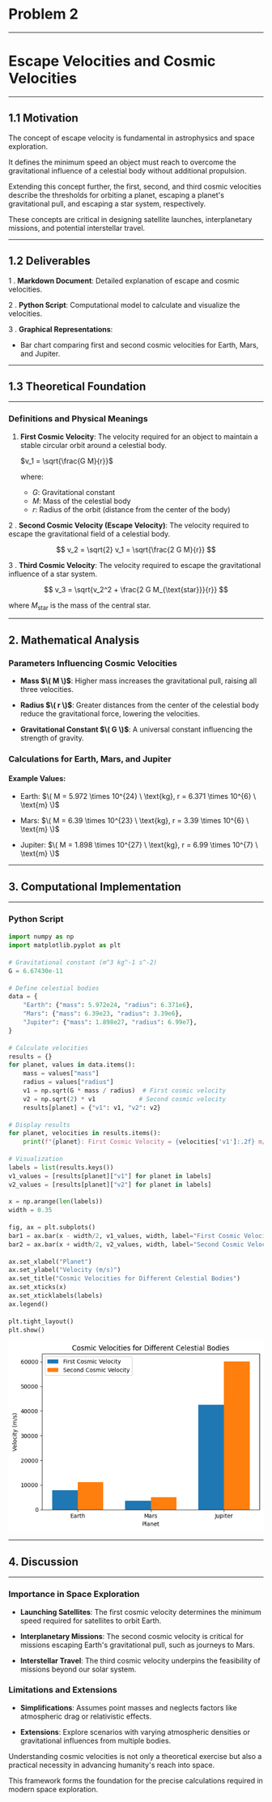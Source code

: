 # Problem 2
---
# Escape Velocities and Cosmic Velocities
---
## 1.1 Motivation
The concept of escape velocity is fundamental in astrophysics and space exploration. 

It defines the minimum speed an object must reach to overcome the gravitational influence of a celestial body without additional propulsion. 

Extending this concept further, the first, second, and third cosmic velocities describe the thresholds for orbiting a planet, escaping a planet's gravitational pull, and escaping a star system, respectively. 

These concepts are critical in designing satellite launches, interplanetary missions, and potential interstellar travel.

---

## 1.2 Deliverables

1 . **Markdown Document**: Detailed explanation of escape and cosmic velocities.

2 . **Python Script**: Computational model to calculate and visualize the velocities.

3 . **Graphical Representations**:

 - Bar chart comparing first and second cosmic velocities for Earth, Mars, and Jupiter.

---

## 1.3 Theoretical Foundation

---
###  Definitions and Physical Meanings

1. **First Cosmic Velocity**: The velocity required for an object to maintain a stable circular orbit around a celestial body.
   
   $v_1 = \sqrt{\frac{G M}{r}}$
   
   where:
   - $G$: Gravitational constant
   - $M$: Mass of the celestial body
   - $r$: Radius of the orbit (distance from the center of the body)

2 . **Second Cosmic Velocity (Escape Velocity)**: The velocity required to escape the gravitational field of a celestial body.

   $$ v_2 = \sqrt{2} v_1 = \sqrt{\frac{2 G M}{r}} $$

3 . **Third Cosmic Velocity**: The velocity required to escape the gravitational influence of a star system.
   
   $$ v_3 = \sqrt{v_2^2 + \frac{2 G M_{\text{star}}}{r}} $$
   
   where $M_{\text{star}}$ is the mass of the central star.

---

## 2. Mathematical Analysis

### Parameters Influencing Cosmic Velocities
- **Mass $\( M \)$**: Higher mass increases the gravitational pull, raising all three velocities.

- **Radius $\( r \)$**: Greater distances from the center of the celestial body reduce the gravitational force, lowering the velocities.

- **Gravitational Constant $\( G \)$**: A universal constant influencing the strength of gravity.

### Calculations for Earth, Mars, and Jupiter

#### Example Values:
- Earth: $\( M = 5.972 \times 10^{24} \ \text{kg}, r = 6.371 \times 10^{6} \ \text{m} \)$

- Mars: $\( M = 6.39 \times 10^{23} \ \text{kg}, r = 3.39 \times 10^{6} \ \text{m} \)$

- Jupiter: $\( M = 1.898 \times 10^{27} \ \text{kg}, r = 6.99 \times 10^{7} \ \text{m} \)$

---

## 3. Computational Implementation

---

### Python Script
```python
import numpy as np
import matplotlib.pyplot as plt

# Gravitational constant (m^3 kg^-1 s^-2)
G = 6.67430e-11

# Define celestial bodies
data = {
    "Earth": {"mass": 5.972e24, "radius": 6.371e6},
    "Mars": {"mass": 6.39e23, "radius": 3.39e6},
    "Jupiter": {"mass": 1.898e27, "radius": 6.99e7},
}

# Calculate velocities
results = {}
for planet, values in data.items():
    mass = values["mass"]
    radius = values["radius"]
    v1 = np.sqrt(G * mass / radius)  # First cosmic velocity
    v2 = np.sqrt(2) * v1            # Second cosmic velocity
    results[planet] = {"v1": v1, "v2": v2}

# Display results
for planet, velocities in results.items():
    print(f"{planet}: First Cosmic Velocity = {velocities['v1']:.2f} m/s, Second Cosmic Velocity = {velocities['v2']:.2f} m/s")

# Visualization
labels = list(results.keys())
v1_values = [results[planet]["v1"] for planet in labels]
v2_values = [results[planet]["v2"] for planet in labels]

x = np.arange(len(labels))
width = 0.35

fig, ax = plt.subplots()
bar1 = ax.bar(x - width/2, v1_values, width, label="First Cosmic Velocity")
bar2 = ax.bar(x + width/2, v2_values, width, label="Second Cosmic Velocity")

ax.set_xlabel("Planet")
ax.set_ylabel("Velocity (m/s)")
ax.set_title("Cosmic Velocities for Different Celestial Bodies")
ax.set_xticks(x)
ax.set_xticklabels(labels)
ax.legend()

plt.tight_layout()
plt.show()
```
![Alt text](image-3.png)

---

## 4. Discussion

--- 

### Importance in Space Exploration

 - **Launching Satellites**: The first cosmic velocity determines the minimum speed required for satellites to orbit Earth.

 - **Interplanetary Missions**: The second cosmic velocity is critical for missions escaping Earth's gravitational pull, such as journeys to Mars.

 - **Interstellar Travel**: The third cosmic velocity underpins the feasibility of missions beyond our solar system.

### Limitations and Extensions

- **Simplifications**: Assumes point masses and neglects factors like atmospheric drag or relativistic effects.

- **Extensions**: Explore scenarios with varying atmospheric densities or gravitational influences from multiple bodies.

Understanding cosmic velocities is not only a theoretical exercise but also a practical necessity in advancing humanity's reach into space. 

This framework forms the foundation for the precise calculations required in modern space exploration.

